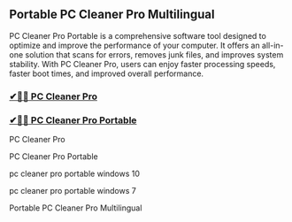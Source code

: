 ## Portable PC Cleaner Pro Multilingual

PC Cleaner Pro Portable is a comprehensive software tool designed to optimize and improve the performance of your computer. It offers an all-in-one solution that scans for errors, removes junk files, and improves system stability. With PC Cleaner Pro, users can enjoy faster processing speeds, faster boot times, and improved overall performance.

### [✔🚀🎉 PC Cleaner Pro](https://tinyurl.com/2er7x3ra)

### [✔🚀🎉 PC Cleaner Pro Portable](https://tinyurl.com/2er7x3ra)

PC Cleaner Pro 

PC Cleaner Pro Portable

pc cleaner pro portable windows 10

pc cleaner pro portable windows 7

Portable PC Cleaner Pro Multilingual
